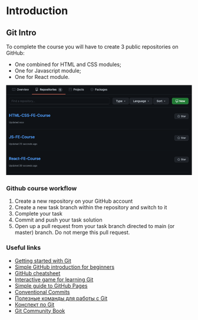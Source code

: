 # Introduction
## Git Intro
To complete the course you will have to create 3 public repositories on GitHub:
- One combined for HTML and CSS modules;
- One for Javascript module;
- One for React module.

![Git Repositories Example](/assets/git_example.png)

### Github course workflow
1. Create a new repository on your GitHub account
2. Create a new task branch within the repository and switch to it
3. Complete your task
4. Commit and push your task solution
5. Open up a pull request from your task branch directed to main (or master) branch. Do not merge this pull request.

### Useful links
- [Getting started with Git](https://docs.github.com/en/get-started/getting-started-with-git/setting-your-username-in-git)
- [Simple GitHub introduction for beginners](https://product.hubspot.com/blog/git-and-github-tutorial-for-beginners)
- [GitHub cheatsheet](https://training.github.com/downloads/github-git-cheat-sheet/)
- [Interactive game for learning Git](https://learngitbranching.js.org/)
- [Simple guide to GitHub Pages](https://developer.mozilla.org/en-US/docs/Learn/Common_questions/Using_Github_pages)
- [Conventional Commits](https://www.conventionalcommits.org/en/v1.0.0/)
- [Полезные команды для работы с Git](https://htmlacademy.ru/blog/boost/tools/useful-commands-for-working-with-git)
- [Конспект по Git](https://www.evernote.com/shard/s368/client/snv?noteGuid=b1359883-2b9e-419a-b9de-dd959fc05f05&noteKey=97c0f19486d851b3&sn=https%3A%2F%2Fwww.evernote.com%2Fshard%2Fs368%2Fsh%2Fb1359883-2b9e-419a-b9de-dd959fc05f05%2F97c0f19486d851b3&title=Git)
- [Git Community Book](https://uleming.github.io/gitbook/index.html)
